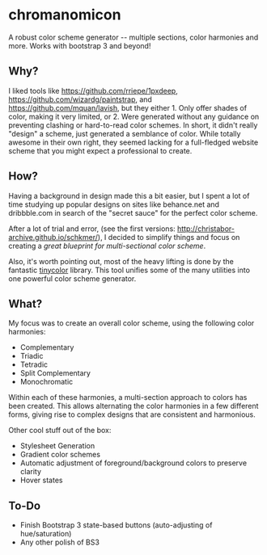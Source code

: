 # chromanomicon
A robust color scheme generator -- multiple sections, color harmonies and more. Works with bootstrap 3 and beyond!

## Why?

I liked tools like https://github.com/rriepe/1pxdeep, https://github.com/wizardg/paintstrap, and https://github.com/mquan/lavish, but they either 1. Only offer shades of color, making it very limited, or 2. Were generated without any guidance on preventing clashing or hard-to-read color schemes. In short, it didn't really "design" a scheme, just generated a semblance of color. While totally awesome in their own right, they seemed lacking for a full-fledged website scheme that you might expect a professional to create.

## How?

Having a background in design made this a bit easier, but I spent a lot of time studying up popular designs on sites like behance.net and dribbble.com in search of the "secret sauce" for the perfect color scheme.

After a lot of trial and error, (see the first versions: http://christabor-archive.github.io/schkmer/), I decided to simplify things and focus on creating a *great blueprint for multi-sectional color scheme*.

Also, it's worth pointing out, most of the heavy lifting is done by the fantastic [tinycolor](https://github.com/bgrins/TinyColor) library. This tool unifies some of the many utilities into one powerful color scheme generator.

## What?

My focus was to create an overall color scheme, using the following color harmonies:

* Complementary
* Triadic
* Tetradic
* Split Complementary
* Monochromatic

Within each of these harmonies, a multi-section approach to colors has been created. This allows alternating the color harmonies in a few different forms, giving rise to complex designs that are consistent and harmonious.

Other cool stuff out of the box:

* Stylesheet Generation
* Gradient color schemes
* Automatic adjustment of foreground/background colors to preserve clarity
* Hover states

## To-Do

* Finish Bootstrap 3 state-based buttons (auto-adjusting of hue/saturation)
* Any other polish of BS3
